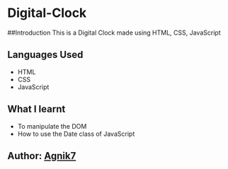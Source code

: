 # Digital-Clock

##Introduction
This is a Digital Clock made using HTML, CSS, JavaScript

## Languages Used
- HTML
- CSS
- JavaScript

## What I learnt
- To manipulate the DOM
- How to use the Date class of JavaScript

## Author: [Agnik7](https://github.com/Agnik7)
